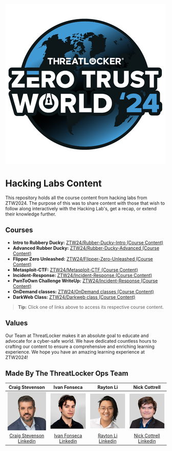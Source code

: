 ![ZTW Logo](Assets/Hacking_Labs_graphics_ztw_full_1.png)

# Hacking Labs Content

This repository holds all the course content from hacking labs from ZTW2024.
The purpose of this was to share content with those that wish to follow along
interactively with the Hacking Lab's, get a recap, or extend their knowledge further.

## Courses

* **Intro to Rubbery Ducky:** [ZTW24/Rubber-Ducky-Intro (Course Content)](Rubber-Ducky-Intro/README.md)
* **Advanced Rubber Ducky:** [ZTW24/Rubber-Ducky-Advanced (Course Content)](Rubber-Ducky-Advanced/README.md)
* **Flipper Zero Unleashed:** [ZTW24/Flipper-Zero-Unleashed (Course Content)](Flipper-Zero-Unleashed/README.md)
* **Metasploit-CTF:**  [ZTW24/Metasploit-CTF (Course Content)](Metasploit-CTF/README.md)
* **Incident-Response:** [ZTW24/Incident-Response (Course Content)](Incident-Response/README.md)
* **PwnToOwn Challenge WriteUp:** [ZTW24/Incident-Response (Course Content)](/PwnToOwn/ReadMe.md)
* **OnDemand classes:** [ZTW24/OnDemand classes (Course Content)](Ondemand/README.md)
* **DarkWeb Class:** [ZTW24/Darkweb class (Course Content)](Darkweb/Readme.md)

> **Tip:** Click one of links above to access its respective course content.

## Values

Our Team at ThreatLocker makes it an absolute goal to educate and advocate for
a cyber-safe world. We have dedicated countless hours to crafting our content
to ensure a comprehensive and enriching learning experience. We hope you have an
amazing learning experience at ZTW2024!

## Made By The ThreatLocker Ops Team

|                               Craig Stevenson                               |                                 Ivan Fonseca                                 |                          Rayton Li                           |                                   Nick Cottrell                                    |
| :-------------------------------------------------------------------------: | :--------------------------------------------------------------------------: | :----------------------------------------------------------: | :--------------------------------------------------------------------------------: |
|        ![Craig Stevenson HEADSHOT](Assets/HeadShots/Craig_200px.jpg)        |          ![Ivan Fonseca HEADSHOT](Assets/HeadShots/Ivan_200px.jpg)           |   ![Rayton Li HEADSHOT](Assets/HeadShots/Rayton_200px.jpg)   |            ![Nick Cottrell HEADSHOT](Assets/HeadShots/Nick_C_200px.jpg)            |
| [Craig Stevenson Linkedin](https://www.linkedin.com/in/craig-stevenson-hq/) | [Ivan Fonseca Linkedin](https://www.linkedin.com/in/ivan-fonseca-64139222b/) | [Rayton Li Linkedin](https://www.linkedin.com/in/rayton-li/) | [Nick Cottrell Linkedin](https://www.linkedin.com/in/nicholas-cottrell-083564165/) |
